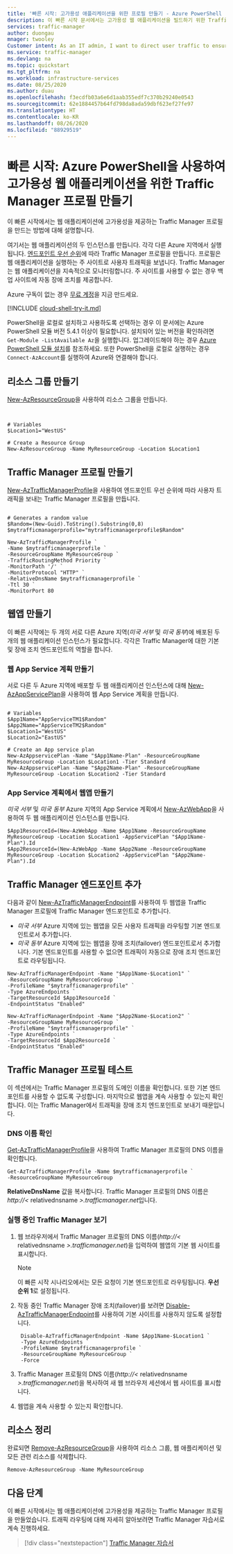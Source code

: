 ```yaml
---
title: '빠른 시작: 고가용성 애플리케이션을 위한 프로필 만들기 - Azure PowerShell - Azure Traffic Manager'
description: 이 빠른 시작 문서에서는 고가용성 웹 애플리케이션을 빌드하기 위한 Traffic Manager 프로필을 만드는 방법을 설명합니다.
services: traffic-manager
author: duongau
mnager: twooley
Customer intent: As an IT admin, I want to direct user traffic to ensure high availability of web applications.
ms.service: traffic-manager
ms.devlang: na
ms.topic: quickstart
ms.tgt_pltfrm: na
ms.workload: infrastructure-services
ms.date: 08/25/2020
ms.author: duau
ms.openlocfilehash: f3ecdfb03a6e6d1aab355edf7c370b29240e0543
ms.sourcegitcommit: 62e1884457b64fd798da8ada59dbf623ef27fe97
ms.translationtype: HT
ms.contentlocale: ko-KR
ms.lasthandoff: 08/26/2020
ms.locfileid: "88929519"
---
```

# <a name="quickstart-create-a-traffic-manager-profile-for-a-highly-available-web-application-using-azure-powershell"></a>빠른 시작: Azure PowerShell을 사용하여 고가용성 웹 애플리케이션을 위한 Traffic Manager 프로필 만들기

이 빠른 시작에서는 웹 애플리케이션에 고가용성을 제공하는 Traffic Manager 프로필을 만드는 방법에 대해 설명합니다.

여기서는 웹 애플리케이션의 두 인스턴스를 만듭니다. 각각 다른 Azure 지역에서 실행됩니다. [엔드포인트 우선 순위](traffic-manager-routing-methods.md#priority-traffic-routing-method)에 따라 Traffic Manager 프로필을 만듭니다. 프로필은 웹 애플리케이션을 실행하는 주 사이트로 사용자 트래픽을 보냅니다. Traffic Manager는 웹 애플리케이션을 지속적으로 모니터링합니다. 주 사이트를 사용할 수 없는 경우 백업 사이트에 자동 장애 조치를 제공합니다.

Azure 구독이 없는 경우 [무료 계정](https://azure.microsoft.com/free/?WT.mc_id=A261C142F)을 지금 만드세요.

[!INCLUDE [cloud-shell-try-it.md](../../includes/cloud-shell-try-it.md)]

PowerShell을 로컬로 설치하고 사용하도록 선택하는 경우 이 문서에는 Azure PowerShell 모듈 버전 5.4.1 이상이 필요합니다. 설치되어 있는 버전을 확인하려면 `Get-Module -ListAvailable Az`을 실행합니다. 업그레이드해야 하는 경우 [Azure PowerShell 모듈 설치](/powershell/azure/install-Az-ps)를 참조하세요. 또한 PowerShell을 로컬로 실행하는 경우 `Connect-AzAccount`를 실행하여 Azure와 연결해야 합니다.

## <a name="create-a-resource-group"></a>리소스 그룹 만들기
[New-AzResourceGroup](/powershell/module/az.resources/new-azresourcegroup)을 사용하여 리소스 그룹을 만듭니다.

```azurepowershell-interactive


# Variables
$Location1="WestUS"

# Create a Resource Group
New-AzResourceGroup -Name MyResourceGroup -Location $Location1
```

## <a name="create-a-traffic-manager-profile"></a>Traffic Manager 프로필 만들기

[New-AzTrafficManagerProfile](/powershell/module/az.trafficmanager/new-aztrafficmanagerprofile)을 사용하여 엔드포인트 우선 순위에 따라 사용자 트래픽을 보내는 Traffic Manager 프로필을 만듭니다.

```azurepowershell-interactive

# Generates a random value
$Random=(New-Guid).ToString().Substring(0,8)
$mytrafficmanagerprofile="mytrafficmanagerprofile$Random"

New-AzTrafficManagerProfile `
-Name $mytrafficmanagerprofile `
-ResourceGroupName MyResourceGroup `
-TrafficRoutingMethod Priority `
-MonitorPath '/' `
-MonitorProtocol "HTTP" `
-RelativeDnsName $mytrafficmanagerprofile `
-Ttl 30 `
-MonitorPort 80
```

## <a name="create-web-apps"></a>웹앱 만들기

이 빠른 시작에는 두 개의 서로 다른 Azure 지역(*미국 서부* 및 *미국 동부*)에 배포된 두 개의 웹 애플리케이션 인스턴스가 필요합니다. 각각은 Traffic Manager에 대한 기본 및 장애 조치 엔드포인트의 역할을 합니다.

### <a name="create-web-app-service-plans"></a>웹 App Service 계획 만들기
서로 다른 두 Azure 지역에 배포할 두 웹 애플리케이션 인스턴스에 대해 [New-AzAppServicePlan](/powershell/module/az.websites/new-azappserviceplan)을 사용하여 웹 App Service 계획을 만듭니다.

```azurepowershell-interactive

# Variables
$App1Name="AppServiceTM1$Random"
$App2Name="AppServiceTM2$Random"
$Location1="WestUS"
$Location2="EastUS"

# Create an App service plan
New-AzAppservicePlan -Name "$App1Name-Plan" -ResourceGroupName MyResourceGroup -Location $Location1 -Tier Standard
New-AzAppservicePlan -Name "$App2Name-Plan" -ResourceGroupName MyResourceGroup -Location $Location2 -Tier Standard

```
### <a name="create-a-web-app-in-the-app-service-plan"></a>App Service 계획에서 웹앱 만들기
*미국 서부* 및 *미국 동부* Azure 지역의 App Service 계획에서 [New-AzWebApp](/powershell/module/az.websites/new-azwebapp)을 사용하여 두 웹 애플리케이션 인스턴스를 만듭니다.

```azurepowershell-interactive
$App1ResourceId=(New-AzWebApp -Name $App1Name -ResourceGroupName MyResourceGroup -Location $Location1 -AppServicePlan "$App1Name-Plan").Id
$App2ResourceId=(New-AzWebApp -Name $App2Name -ResourceGroupName MyResourceGroup -Location $Location2 -AppServicePlan "$App2Name-Plan").Id

```

## <a name="add-traffic-manager-endpoints"></a>Traffic Manager 엔드포인트 추가
다음과 같이 [New-AzTrafficManagerEndpoint](/powershell/module/az.trafficmanager/new-aztrafficmanagerendpoint)를 사용하여 두 웹앱을 Traffic Manager 프로필에 Traffic Manager 엔드포인트로 추가합니다.
- *미국 서부* Azure 지역에 있는 웹앱을 모든 사용자 트래픽을 라우팅할 기본 엔드포인트로서 추가합니다. 
- *미국 동부* Azure 지역에 있는 웹앱을 장애 조치(failover) 엔드포인트로서 추가합니다. 기본 엔드포인트를 사용할 수 없으면 트래픽이 자동으로 장애 조치 엔드포인트로 라우팅됩니다.

```azurepowershell-interactive
New-AzTrafficManagerEndpoint -Name "$App1Name-$Location1" `
-ResourceGroupName MyResourceGroup `
-ProfileName "$mytrafficmanagerprofile" `
-Type AzureEndpoints `
-TargetResourceId $App1ResourceId `
-EndpointStatus "Enabled"

New-AzTrafficManagerEndpoint -Name "$App2Name-$Location2" `
-ResourceGroupName MyResourceGroup `
-ProfileName "$mytrafficmanagerprofile" `
-Type AzureEndpoints `
-TargetResourceId $App2ResourceId `
-EndpointStatus "Enabled"
```

## <a name="test-traffic-manager-profile"></a>Traffic Manager 프로필 테스트

이 섹션에서는 Traffic Manager 프로필의 도메인 이름을 확인합니다. 또한 기본 엔드포인트를 사용할 수 없도록 구성합니다. 마지막으로 웹앱을 계속 사용할 수 있는지 확인합니다. 이는 Traffic Manager에서 트래픽을 장애 조치 엔드포인트로 보내기 때문입니다.

### <a name="determine-the-dns-name"></a>DNS 이름 확인

[Get-AzTrafficManagerProfile](/powershell/module/az.trafficmanager/get-aztrafficmanagerprofile)을 사용하여 Traffic Manager 프로필의 DNS 이름을 확인합니다.

```azurepowershell-interactive
Get-AzTrafficManagerProfile -Name $mytrafficmanagerprofile `
-ResourceGroupName MyResourceGroup
```

**RelativeDnsName** 값을 복사합니다. Traffic Manager 프로필의 DNS 이름은 *http://<* relativednsname *>.trafficmanager.net*입니다. 

### <a name="view-traffic-manager-in-action"></a>실행 중인 Traffic Manager 보기
1. 웹 브라우저에서 Traffic Manager 프로필의 DNS 이름(*http://<* relativednsname *>.trafficmanager.net*)을 입력하여 웹앱의 기본 웹 사이트를 표시합니다.

    > [!NOTE]
    > 이 빠른 시작 시나리오에서는 모든 요청이 기본 엔드포인트로 라우팅됩니다. **우선 순위 1**로 설정됩니다.
2. 작동 중인 Traffic Manager 장애 조치(failover)를 보려면 [Disable-AzTrafficManagerEndpoint](/powershell/module/az.trafficmanager/disable-aztrafficmanagerendpoint)를 사용하여 기본 사이트를 사용하지 않도록 설정합니다.

   ```azurepowershell-interactive
    Disable-AzTrafficManagerEndpoint -Name $App1Name-$Location1 `
    -Type AzureEndpoints `
    -ProfileName $mytrafficmanagerprofile `
    -ResourceGroupName MyResourceGroup `
    -Force
   ```
3. Traffic Manager 프로필의 DNS 이름(*http://<* relativednsname *>.trafficmanager.net*)을 복사하여 새 웹 브라우저 세션에서 웹 사이트를 표시합니다.
4. 웹앱을 계속 사용할 수 있는지 확인합니다.

## <a name="clean-up-resources"></a>리소스 정리

완료되면 [Remove-AzResourceGroup](/powershell/module/az.resources/remove-azresourcegroup)을 사용하여 리소스 그룹, 웹 애플리케이션 및 모든 관련 리소스를 삭제합니다.

```azurepowershell-interactive
Remove-AzResourceGroup -Name MyResourceGroup
```

## <a name="next-steps"></a>다음 단계

이 빠른 시작에서는 웹 애플리케이션에 고가용성을 제공하는 Traffic Manager 프로필을 만들었습니다. 트래픽 라우팅에 대해 자세히 알아보려면 Traffic Manager 자습서로 계속 진행하세요.

> [!div class="nextstepaction"]
> [Traffic Manager 자습서](tutorial-traffic-manager-improve-website-response.md)
